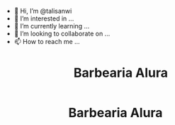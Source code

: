 - 👋 Hi, I’m @talisanwi
- 👀 I’m interested in ...
- 🌱 I’m currently learning ...
- 💞️ I’m looking to collaborate on ...
- 📫 How to reach me ...<header>
    <h1 class="titulo-principal">Barbearia Alura</h1>
</header>

<!---
talisanwi/talisanwi is a ✨ special ✨ repository because its `README.md` (this file) appears on your GitHub profile.
You can click the Preview link to take a look at your changes.
--->
<header>
    <h1 class="titulo-principal">Barbearia Alura</h1>
</header>
